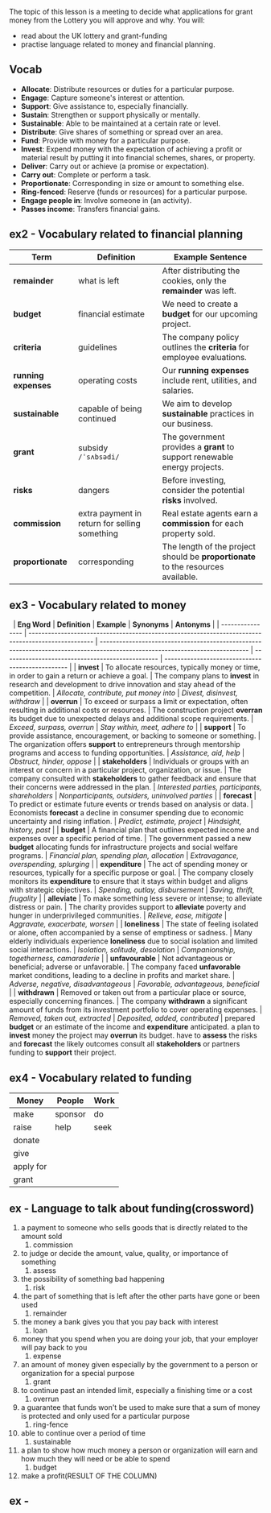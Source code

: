 
The topic of this lesson is a meeting to decide what applications for grant money from the Lottery you will approve and why. You will:

- read about the UK lottery and grant-funding
- practise language related to money and financial planning.


## Vocab 

- **Allocate**: Distribute resources or duties for a particular purpose.
- **Engage**: Capture someone's interest or attention.
- **Support**: Give assistance to, especially financially.
- **Sustain**: Strengthen or support physically or mentally.
- **Sustainable**: Able to be maintained at a certain rate or level.
- **Distribute**: Give shares of something or spread over an area.
- **Fund**: Provide with money for a particular purpose.
- **Invest**: Expend money with the expectation of achieving a profit or material result by putting it into financial schemes, shares, or property.
- **Deliver**: Carry out or achieve (a promise or expectation).
- **Carry out**: Complete or perform a task.
- **Proportionate**: Corresponding in size or amount to something else.
- **Ring-fenced**: Reserve (funds or resources) for a particular purpose.
- **Engage people in**: Involve someone in (an activity).
- **Passes income**: Transfers financial gains.


## ex2 - Vocabulary related to financial planning

| Term                 | Definition                                    | Example Sentence                                                                  |
| -------------------- | --------------------------------------------- | --------------------------------------------------------------------------------- |
| **remainder**        | what is left                                  | After distributing the cookies, only the **remainder** was left.                  |
| **budget**           | financial estimate                            | We need to create a **budget** for our upcoming project.                          |
| **criteria**         | guidelines                                    | The company policy outlines the **criteria** for employee evaluations.            |
| **running expenses** | operating costs                               | Our **running expenses** include rent, utilities, and salaries.                   |
| **sustainable**      | capable of being continued                    | We aim to develop **sustainable** practices in our business.                      |
| **grant**            | subsidy<br>`/ˈsʌbsədi/`                       | The government provides a **grant** to support renewable energy projects.         |
| **risks**            | dangers                                       | Before investing, consider the potential **risks** involved.                      |
| **commission**       | extra payment in return for selling something | Real estate agents earn a **commission** for each property sold.                  |
| **proportionate**    | corresponding                                 | The length of the project should be **proportionate** to the resources available. |

## ex3 - Vocabulary related to money

 
| **Eng Word**     | **Definition**                                                                                     | **Example**                                                                                                                  | **Synonyms**                                     | **Antonyms**                                     |
| ---------------- | -------------------------------------------------------------------------------------------------- | ---------------------------------------------------------------------------------------------------------------------------- | ------------------------------------------------ | ------------------------------------------------ |
| **invest**       | To allocate resources, typically money or time, in order to gain a return or achieve a goal.       | The company plans to **invest** in research and development to drive innovation and stay ahead of the competition.           | _Allocate, contribute, put money into_           | _Divest, disinvest, withdraw_                    |
| **overrun**      | To exceed or surpass a limit or expectation, often resulting in additional costs or resources.     | The construction project **overran** its budget due to unexpected delays and additional scope requirements.                  | _Exceed, surpass, overrun_                       | _Stay within, meet, adhere to_                   |
| **support**      | To provide assistance, encouragement, or backing to someone or something.                          | The organization offers **support** to entrepreneurs through mentorship programs and access to funding opportunities.        | _Assistance, aid, help_                          | _Obstruct, hinder, oppose_                       |
| **stakeholders** | Individuals or groups with an interest or concern in a particular project, organization, or issue. | The company consulted with **stakeholders** to gather feedback and ensure that their concerns were addressed in the plan.    | _Interested parties, participants, shareholders_ | _Nonparticipants, outsiders, uninvolved parties_ |
| **forecast**     | To predict or estimate future events or trends based on analysis or data.                          | Economists **forecast** a decline in consumer spending due to economic uncertainty and rising inflation.                     | _Predict, estimate, project_                     | _Hindsight, history, past_                       |
| **budget**       | A financial plan that outlines expected income and expenses over a specific period of time.        | The government passed a new **budget** allocating funds for infrastructure projects and social welfare programs.             | _Financial plan, spending plan, allocation_      | _Extravagance, overspending, splurging_          |
| **expenditure**  | The act of spending money or resources, typically for a specific purpose or goal.                  | The company closely monitors its **expenditure** to ensure that it stays within budget and aligns with strategic objectives. | _Spending, outlay, disbursement_                 | _Saving, thrift, frugality_                      |
| **alleviate**    | To make something less severe or intense; to alleviate distress or pain.                           | The charity provides support to **alleviate** poverty and hunger in underprivileged communities.                             | _Relieve, ease, mitigate_                        | _Aggravate, exacerbate, worsen_                  |
| **loneliness**   | The state of feeling isolated or alone, often accompanied by a sense of emptiness or sadness.      | Many elderly individuals experience **loneliness** due to social isolation and limited social interactions.                  | _Isolation, solitude, desolation_                | _Companionship, togetherness, camaraderie_       |
| **unfavourable** | Not advantageous or beneficial; adverse or unfavorable.                                            | The company faced **unfavorable** market conditions, leading to a decline in profits and market share.                       | _Adverse, negative, disadvantageous_             | _Favorable, advantageous, beneficial_            |
| **withdrawn**    | Removed or taken out from a particular place or source, especially concerning finances.            | The company **withdrawn** a significant amount of funds from its investment portfolio to cover operating expenses.           | _Removed, taken out, extracted_                  | _Deposited, added, contributed_                  |
prepared **budget** or an estimate of the income and **expenditure** anticipated.
a plan to **invest** money
the project may **overrun** its budget.
have to **assess** the risks and **forecast** the likely outcomes
consult all **stakeholders** or partners
funding to **support** their project.

## ex4 - Vocabulary related to funding

| Money     | People  | Work |
| --------- | ------- | ---- |
| make      | sponsor | do   |
| raise     | help    | seek |
| donate    |         |      |
| give      |         |      |
| apply for |         |      |
| grant     |         |      |


## ex - Language to talk about funding(crossword)

1. a payment to someone who sells goods that is directly related to the amount sold
	1. commission
2. to judge or decide the amount, value, quality, or importance of something
	1. assess
3. the possibility of something bad happening
	1. risk
4. the part of something that is left after the other parts have gone or been used
	1. remainder
5. the money a bank gives you that you pay back with interest
	1. loan
6. money that you spend when you are doing your job, that your employer will pay back to you
	1. expense
7. an amount of money given especially by the government to a person or organization for a special purpose
	1. grant
8. to continue past an intended limit, especially a finishing time or a cost
	1. overrun
9. a guarantee that funds won't be used to make sure that a sum of money is protected and only used for a particular purpose
	1. ring-fence
10. able to continue over a period of time
	1. sustainable
11. a plan to show how much money a person or organization will earn and how much they will need or be able to spend
	1. budget
12. make a profit(RESULT OF THE COLUMN)
## ex - 
